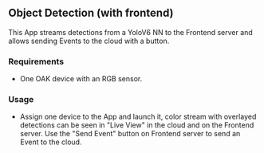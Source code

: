 ## Object Detection (with frontend)

This App streams detections from a YoloV6 NN to the Frontend server and allows sending Events to the cloud with a button.


### Requirements 
- One OAK device with an RGB sensor.

### Usage 
- Assign one device to the App and launch it, color stream with overlayed detections can be seen in "Live View" in the cloud and on the Frontend server. Use the "Send Event" button on Frontend server to send an Event to the cloud.
